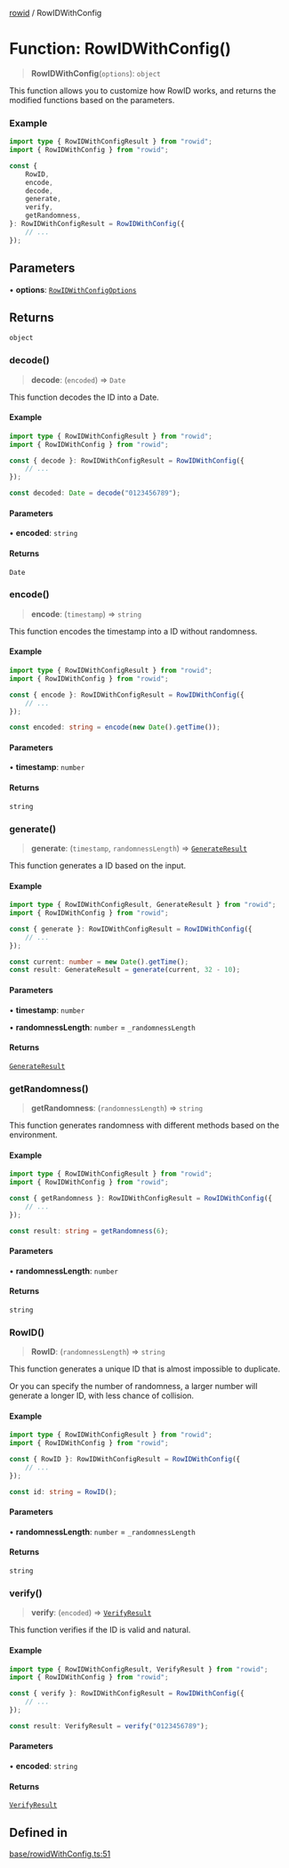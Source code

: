 [rowid](../README.md) / RowIDWithConfig

# Function: RowIDWithConfig()

> **RowIDWithConfig**(`options`): `object`

This function allows you to customize how RowID works,
and returns the modified functions based on the parameters.

### Example

```typescript
import type { RowIDWithConfigResult } from "rowid";
import { RowIDWithConfig } from "rowid";

const {
    RowID,
    encode,
    decode,
    generate,
    verify,
    getRandomness,
}: RowIDWithConfigResult = RowIDWithConfig({
    // ...
});
```

## Parameters

• **options**: [`RowIDWithConfigOptions`](../type-aliases/RowIDWithConfigOptions.md)

## Returns

`object`

### decode()

> **decode**: (`encoded`) => `Date`

This function decodes the ID into a Date.

#### Example

```typescript
import type { RowIDWithConfigResult } from "rowid";
import { RowIDWithConfig } from "rowid";

const { decode }: RowIDWithConfigResult = RowIDWithConfig({
    // ...
});

const decoded: Date = decode("0123456789");
```

#### Parameters

• **encoded**: `string`

#### Returns

`Date`

### encode()

> **encode**: (`timestamp`) => `string`

This function encodes the timestamp into a ID without randomness.

#### Example

```typescript
import type { RowIDWithConfigResult } from "rowid";
import { RowIDWithConfig } from "rowid";

const { encode }: RowIDWithConfigResult = RowIDWithConfig({
    // ...
});

const encoded: string = encode(new Date().getTime());
```

#### Parameters

• **timestamp**: `number`

#### Returns

`string`

### generate()

> **generate**: (`timestamp`, `randomnessLength`) => [`GenerateResult`](../type-aliases/GenerateResult.md)

This function generates a ID based on the input.

#### Example

```typescript
import type { RowIDWithConfigResult, GenerateResult } from "rowid";
import { RowIDWithConfig } from "rowid";

const { generate }: RowIDWithConfigResult = RowIDWithConfig({
    // ...
});

const current: number = new Date().getTime();
const result: GenerateResult = generate(current, 32 - 10);
```

#### Parameters

• **timestamp**: `number`

• **randomnessLength**: `number` = `_randomnessLength`

#### Returns

[`GenerateResult`](../type-aliases/GenerateResult.md)

### getRandomness()

> **getRandomness**: (`randomnessLength`) => `string`

This function generates randomness with different methods based on the environment.

#### Example

```typescript
import type { RowIDWithConfigResult } from "rowid";
import { RowIDWithConfig } from "rowid";

const { getRandomness }: RowIDWithConfigResult = RowIDWithConfig({
    // ...
});

const result: string = getRandomness(6);
```

#### Parameters

• **randomnessLength**: `number`

#### Returns

`string`

### RowID()

> **RowID**: (`randomnessLength`) => `string`

This function generates a unique ID
that is almost impossible to duplicate.

Or you can specify the number of randomness,
a larger number will generate a longer ID,
with less chance of collision.

#### Example

```typescript
import type { RowIDWithConfigResult } from "rowid";
import { RowIDWithConfig } from "rowid";

const { RowID }: RowIDWithConfigResult = RowIDWithConfig({
    // ...
});

const id: string = RowID();
```

#### Parameters

• **randomnessLength**: `number` = `_randomnessLength`

#### Returns

`string`

### verify()

> **verify**: (`encoded`) => [`VerifyResult`](../type-aliases/VerifyResult.md)

This function verifies if the ID is valid and natural.

#### Example

```typescript
import type { RowIDWithConfigResult, VerifyResult } from "rowid";
import { RowIDWithConfig } from "rowid";

const { verify }: RowIDWithConfigResult = RowIDWithConfig({
    // ...
});

const result: VerifyResult = verify("0123456789");
```

#### Parameters

• **encoded**: `string`

#### Returns

[`VerifyResult`](../type-aliases/VerifyResult.md)

## Defined in

[base/rowidWithConfig.ts:51](https://github.com/alpheustangs/rowid.js/blob/68e6ee836f9687b3dbb23a54c93ad90273de5d07/packages/rowid/src/base/rowidWithConfig.ts#L51)
